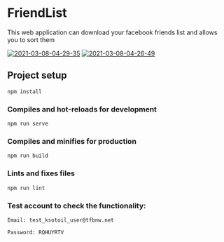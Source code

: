 # FriendList

This web application can download your facebook friends list and allows you to sort them

<a href="https://ibb.co/Nshfbhf"><img src="https://i.ibb.co/Nshfbhf/2021-03-08-04-29-35.png" alt="2021-03-08-04-29-35" border="0"></a>
<a href="https://ibb.co/GJkQ5yJ"><img src="https://i.ibb.co/GJkQ5yJ/2021-03-08-04-26-49.png" alt="2021-03-08-04-26-49" border="0"></a>

## Project setup
```
npm install
```

### Compiles and hot-reloads for development
```
npm run serve
```

### Compiles and minifies for production
```
npm run build
```

### Lints and fixes files
```
npm run lint
```

### Test account to check the functionality:

    Email: test_ksotoil_user@tfbnw.net

    Password: RQHUYRTV




